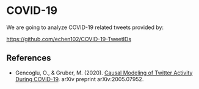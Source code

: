 # COVID-19

We are going to analyze COVID-19 related tweets provided by:

https://github.com/echen102/COVID-19-TweetIDs

## References

- Gencoglu, O., & Gruber, M. (2020). <a href="https://arxiv.org/pdf/2005.07952.pdf">Causal Modeling of Twitter Activity During COVID-19</a>. arXiv preprint arXiv:2005.07952. 
